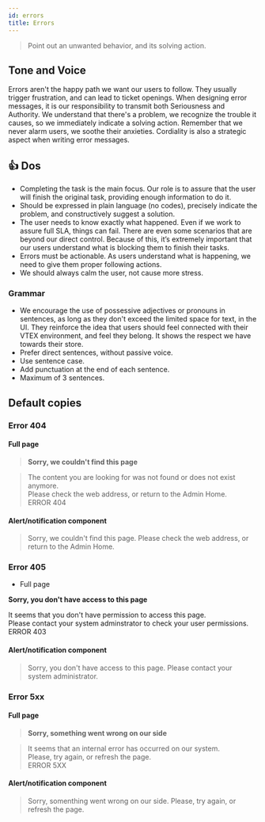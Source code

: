 ```yaml
---
id: errors
title: Errors
---
```


> Point out an unwanted behavior, and its solving action.   

## Tone and Voice

Errors aren't the happy path we want our users to follow. They usually trigger frustration, and can lead to ticket openings. When designing error messages, it is our responsibility to transmit both Seriousness and Authority. We understand that there's a problem, we recognize the trouble it causes, so we immediately indicate a solving action. Remember that we never alarm users, we soothe their anxieties. Cordiality is also a strategic aspect when writing error messages.   


## 👍 Dos

- Completing the task is the main focus. Our role is to assure that the user will finish the original task, providing enough information to do it.    
- Should be expressed in plain language (no codes), precisely indicate the problem, and constructively suggest a solution.    
- The user needs to know exactly what happened. Even if we work to assure full SLA, things can fail. There are even some scenarios that are beyond our direct control. Because of this, it’s extremely important that our users understand what is blocking them to finish their tasks.    
- Errors must be actionable. As users understand what is happening, we need to give them proper following actions.    
- We should always calm the user, not cause more stress.     

### Grammar

- We encourage the use of possessive adjectives or pronouns in sentences, as long as they don't exceed the limited space for text, in the UI. They reinforce the idea that users should feel connected with their VTEX environment, and feel they belong. It shows the respect we have towards their store.  
- Prefer direct sentences, without passive voice.  
- Use sentence case.  
- Add punctuation at the end of each sentence.  
- Maximum of 3 sentences.   

## Default copies

### Error 404

#### Full page

> **Sorry, we couldn't find this page**  

> The content you are looking for was not found or does not exist anymore.  
> Please check the web address, or return to the Admin Home.  
> ERROR 404  

#### Alert/notification component

> Sorry, we couldn't find this page. Please check the web address, or return to the Admin Home.  

### Error 405

- Full page

**Sorry, you don't have access to this page**

It seems that you don't have permission to access this page.   
Please contact your system adminstrator to check your user permissions.  
ERROR 403  

#### Alert/notification component 

> Sorry, you don't have access to this page. Please contact your system administrator. 

### Error 5xx

#### Full page

> **Sorry, something went wrong on our side**  

> It seems that an internal error has occurred on our system.     
> Please, try again, or refresh the page.    
> ERROR 5XX  


#### Alert/notification component 

> Sorry,  somenthing went wrong on our side. Please, try again, or refresh the page.    
